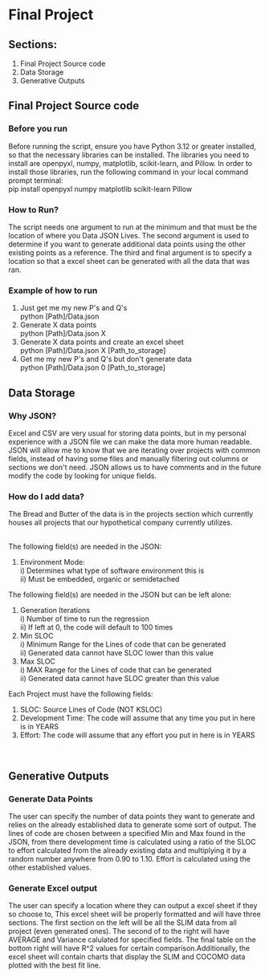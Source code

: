 # Final Project

## Sections:
1) Final Project Source code 
2) Data Storage
3) Generative Outputs


## Final Project Source code 

### Before you run
Before running the script, ensure you have Python 3.12 or greater installed, so that the necessary libraries can be installed.
The libraries you need to install are openpyxl, numpy, matplotlib, scikit-learn, and Pillow. 
In order to install those libraries, run the following command in your local command prompt terminal:
<br/>pip install openpyxl numpy matplotlib scikit-learn Pillow<br/>

### How to Run?

The script needs one argument to run at the minimum and that must be the location of where you Data JSON Lives.
The second argument is used to determine if you want to generate additional data points using the other existing points as a reference.
The third and final argument is to specify a location so that a excel sheet can be generated with all the data that was ran.

### Example of how to run

1) Just get me my new P's and Q's
    <br/>python [Path]/Data.json<br/>
2) Generate X data points
    <br/>python [Path]/Data.json X<br/>
3) Generate X data points and create an excel sheet
    <br/>python [Path]/Data.json X [Path_to_storage]<br/>
4) Get me my new P's and Q's but don't generate data
<br/>python [Path]/Data.json 0 [Path_to_storage]<br/>

## Data Storage
### Why JSON?
Excel and CSV are very usual for storing data points, but in my personal experience with a JSON file
we can make the data more human readable. JSON will allow me to know that we are iterating over projects
with common fields, instead of having some files and manually filtering out columns or sections we don't need.
JSON allows us to have comments and in the future modify the code by looking for unique fields.
### How do I add data?
The Bread and Butter of the data is in the projects section which currently houses all projects that our 
hypothetical company currently utilizes. <br/><br/>

The following field(s) are needed in the JSON:
1) Environment Mode:
    <br/>i) Determines what type of software environment this is
    <br/>ii) Must be embedded, organic or semidetached<br/>

The following field(s) are needed in the JSON but can be left alone:
1) Generation Iterations
    <br/>i) Number of time to run the regression
    <br/>ii) If left at 0, the code will default to 100 times<br/>
2) Min SLOC 
    <br/>i) Minimum Range for the Lines of code that can be generated
    <br/>ii) Generated data cannot have SLOC lower than this value<br/>
3) Max SLOC
    <br/>i) MAX Range for the Lines of code that can be generated
    <br/>ii) Generated data cannot have SLOC greater than this value<br/>

Each Project must have the following fields:
1) SLOC: Source Lines of Code (NOT KSLOC)
2) Development Time: The code will assume that any time you put in here is in YEARS
3) Effort: The code will assume that any effort you put in here is in YEARS
<br/>

## Generative Outputs

### Generate Data Points
The user can specify the number of data points they want to generate and relies on the already established data to generate some sort of output. The lines of code are chosen between a specified Min and Max found in the JSON, from there development time is calculated using a ratio of the SLOC to effort calculated from the already existing data and multiplying it by a random number anywhere from 0.90 to 1.10. Effort is calculated using the other established values.

### Generate Excel output
The user can specify a location where they can output a excel sheet if they so choose to, This excel sheet will be properly formatted and will have three sections. The first section on the left will be all the SLIM data from all project (even generated ones). The second of to the right will have AVERAGE and Variance calulated for specified fields. The final table on the bottom right will have R^2 values for certain comparison.Additionally, the excel sheet will contain charts that display the SLIM and COCOMO data plotted with the best fit line. 